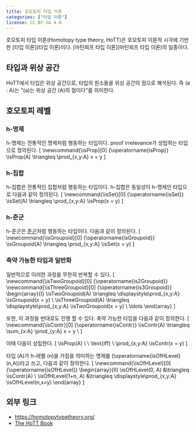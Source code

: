```yaml
---
title: 호모토피 타입 이론
categories: ["타입 이론"]
license: CC BY-SA 4.0
---
```


호모토피 타입 이론(Homotopy type theory, HoTT)은 호모토피 이론적 시각에 기반한 [타입 이론](타입 이론)이다.
[마틴뢰프 타입 이론](마틴뢰프 타입 이론)의 일종이다.

## 타입과 위상 공간
HoTT에서 타입은 위상 공간으로, 타입의 원소들을 위상 공간의 점으로 해석된다.
즉 \(a : A\)는 "\(a\)는 위상 공간 \(A\)의 점이다"를 의미한다.

## 호모토피 레벨

### h-명제
h-명제는 전통적인 명제처럼 행동하는 타입이다.
proof irrelevance가 성립하는 타입으로 정의된다.
\[
\newcommand{\isProp}[0] {\operatorname{isProp}}
\isProp(A) \triangleq \prod_{x,y:A} x = y
\]

### h-집합
h-집합은 전통적인 집합처럼 행동하는 타입이다.
h-집합은 동일성이 h-명제인 타입으로 다음과 같이 정의된다.
\[
\newcommand{\isSet}[0] {\operatorname{isSet}}
\isSet(A) \triangleq \prod_{x,y:A} \isProp(x = y)
\]

### h-준군
h-준군은 [준군](준군)처럼 행동하는 타입이다.
다음과 같이 정의된다.
\[
\newcommand{\isGroupoid}[0] {\operatorname{isGroupoid}}
\isGroupoid(A) \triangleq \prod_{x,y:A} \isSet(x = y)
\]

### 축약 가능한 타입과 일반화
일반적으로 이러한 과정을 무한히 반복할 수 있다.
\[
\newcommand{\isTwoGroupoid}[0] {\operatorname{is2Groupoid}}
\newcommand{\isThreeGroupoid}[0] {\operatorname{is3Groupoid}}
\begin{array}{l}
\isTwoGroupoid(A) \triangleq \displaystyle\prod_{x,y:A} \isGroupoid(x = y) \\
\isThreeGroupoid(A) \triangleq \displaystyle\prod_{x,y:A} \isTwoGroupoid(x = y) \\
\ldots
\end{array}
\]

또한, 이 과정을 반대로도 진행 할 수 있다.
축약 가능한 타입을 다음과 같이 정의한다.
\[
\newcommand{\isContr}[0] {\operatorname{isContr}}
\isContr(A) \triangleq \sum_{x:A} \prod_{y:A} x = y \\
\]

이때 다음이 성립한다.
\[
\isProp(A) \ \ \text{iff} \ \prod_{x,y:A} \isContr(x = y)
\]

타입 \(A\)가 h-레벨 \(n\)을 가짐을 의미하는 명제를 \(\operatorname{isOfHLevel}(n,A)\)라고 쓰고, 다음과 같이 정의한다.
\[
\newcommand{\isOfHLevel}[0] {\operatorname{isOfHLevel}}
\begin{array}{ll}
\isOfHLevel(0, A)   &\triangleq \isContr(A) \\
\isOfHLevel(1+n, A) &\triangleq \displaystyle\prod_{x,y:A} \isOfHLevel(n,x=y)
\end{array}
\]

## 외부 링크
* <https://homotopytypetheory.org/>
* [The HoTT Book](https://homotopytypetheory.org/book/)
